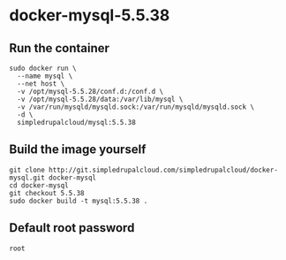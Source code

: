 docker-mysql-5.5.38
===================

Run the container
-----------------

    sudo docker run \
      --name mysql \
      --net host \
      -v /opt/mysql-5.5.28/conf.d:/conf.d \
      -v /opt/mysql-5.5.28/data:/var/lib/mysql \
      -v /var/run/mysqld/mysqld.sock:/var/run/mysqld/mysqld.sock \
      -d \
      simpledrupalcloud/mysql:5.5.38

Build the image yourself
------------------------

    git clone http://git.simpledrupalcloud.com/simpledrupalcloud/docker-mysql.git docker-mysql
    cd docker-mysql
    git checkout 5.5.38
    sudo docker build -t mysql:5.5.38 .

Default root password
---------------------

    root